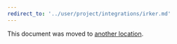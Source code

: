 ```yaml
---
redirect_to: '../user/project/integrations/irker.md'
---
```


This document was moved to [another location](../user/project/integrations/irker.md).
